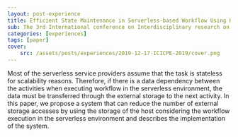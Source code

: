 ```yaml
---
layout: post-experience
title: Efficient State Maintenance in Serverless-based Workflow Using Host Storage
sub: The 3rd International conference on Interdisciplinary research on Computer Science, Psychology, and Education
categories: [experiences]
tags: [paper]
cover:
    src: /assets/posts/experiences/2019-12-17-ICICPE-2019/cover.png
---
```

Most of the serverless service providers assume that the task is stateless for scalability reasons. Therefore, if there is a data dependency between the activities when executing workflow in the serverless environment, the data must be transferred through the external storage to the next activity. In this paper, we propose a system that can reduce the number of external storage accesses by using the storage of the host considering the workflow execution in the serverless environment and describes the implementation of the system.